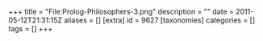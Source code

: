 +++
title = "File:Prolog-Philosophers-3.png"
description = ""
date = 2011-05-12T21:31:15Z
aliases = []
[extra]
id = 9627
[taxonomies]
categories = []
tags = []
+++



